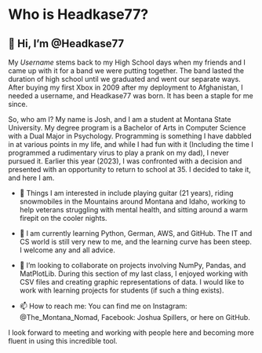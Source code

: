 # **Who is Headkase77?**

## 👋 Hi, I’m @Headkase77
  My _Username_ stems back to my High School days when my friends and I came up with it for a band we were putting together. The band lasted the duration of high school
  until we graduated and went our separate ways. After buying my first Xbox in 2009 after my deployment to Afghanistan, I needed a username, and Headkase77 was born. It has been a staple for me since.

  So, who am I? My name is Josh, and I am a student at Montana State University. My degree program is a Bachelor of Arts in Computer Science with a Dual Major in Psychology.
  Programming is something I have dabbled in at various points in my life, and while I had fun with it (Including the time I programmed a rudimentary virus to play a prank on my dad), I never pursued it.
  Earlier this year (2023), I was confronted with a decision and presented with an opportunity to return to school at 35.
  I decided to take it, and here I am. 

- 👀 Things I am interested in include playing guitar (21 years), riding snowmobiles in the Mountains around Montana and Idaho, working to help veterans struggling with mental health, and sitting around
     a warm firepit on the cooler nights. 
- 🌱 I am currently learning Python, German, AWS, and GitHub. The IT and CS world is still very new to me, and the learning curve has been steep. I welcome any and all advice. 

- 💞️ I’m looking to collaborate on projects involving NumPy, Pandas, and MatPlotLib. During this section of my last class, I enjoyed working with CSV files and creating graphic representations of data. I would like to work with learning projects for students (if such a thing exists).

- 📫 How to reach me: You can find me on Instagram: @The_Montana_Nomad, Facebook: Joshua Spillers, or here on GitHub.

I look forward to meeting and working with people here and becoming more fluent in using this incredible tool. 

<!---
Headkase77/Headkase77 is a ✨ special ✨ repository because its `README.md` (this file) appears on your GitHub profile.
You can click the Preview link to take a look at your changes.
--->
